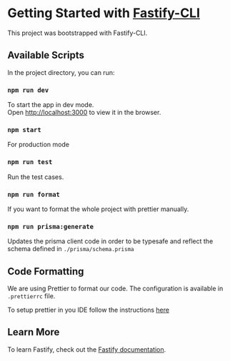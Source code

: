 # Getting Started with [Fastify-CLI](https://www.npmjs.com/package/fastify-cli)

This project was bootstrapped with Fastify-CLI.

## Available Scripts

In the project directory, you can run:

### `npm run dev`

To start the app in dev mode.\
Open [http://localhost:3000](http://localhost:3000) to view it in the browser.

### `npm start`

For production mode

### `npm run test`

Run the test cases.

### `npm run format`

If you want to format the whole project with prettier manually.

### `npm run prisma:generate`

Updates the prisma client code in order to be typesafe and reflect the schema defined in `./prisma/schema.prisma`

## Code Formatting

We are using Prettier to format our code.
The configuration is available in `.prettierrc` file.

To setup prettier in you IDE follow the instructions [here](https://prettier.io/docs/en/editors.html)

## Learn More

To learn Fastify, check out the [Fastify documentation](https://fastify.dev/docs/latest/).

